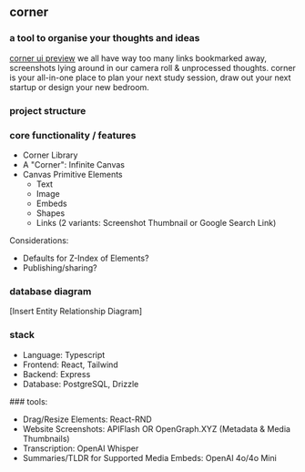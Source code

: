 
## corner
### a tool to organise your thoughts and ideas
[corner ui preview](./assets/mock_ui.png)
we all have way too many links bookmarked away, screenshots lying around in our camera roll & unprocessed thoughts. corner is your all-in-one place to plan your next study session, draw out your next startup or design your new bedroom.


### project structure


### core functionality / features
- Corner Library
- A "Corner": Infinite Canvas
- Canvas Primitive Elements
  - Text
  - Image
  - Embeds
  - Shapes
  - Links (2 variants: Screenshot Thumbnail or Google Search Link)

Considerations:
- Defaults for Z-Index of Elements?
- Publishing/sharing?

### database diagram 
[Insert Entity Relationship Diagram]

### stack
- Language: Typescript
- Frontend: React, Tailwind
- Backend: Express
- Database: PostgreSQL, Drizzle

### tools:
- Drag/Resize Elements: React-RND
- Website Screenshots: APIFlash OR OpenGraph.XYZ (Metadata & Media Thumbnails)
- Transcription: OpenAI Whisper
- Summaries/TLDR for Supported Media Embeds: OpenAI 4o/4o Mini